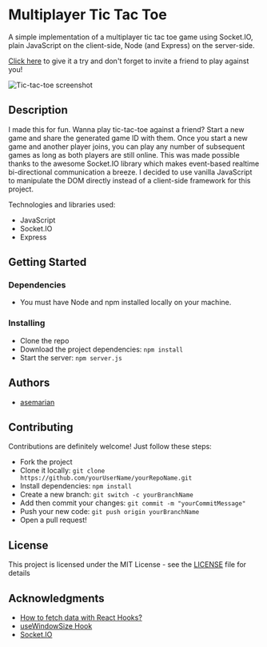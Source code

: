 # Multiplayer Tic Tac Toe

A simple implementation of a multiplayer tic tac toe game using Socket.IO, plain JavaScript on the client-side, Node (and Express) on the server-side.

[Click here](http://websocket-tictactoe.herokuapp.com/) to give it a try and don't forget to invite a friend to play against you!

![Tic-tac-toe screenshot](https://user-images.githubusercontent.com/25281974/127748676-0ce53ac4-e2ea-46ba-a74c-a050aaa9a4aa.png)

## Description

I made this for fun. Wanna play tic-tac-toe against a friend? Start a new game and share the generated game ID with them. Once you start a new game and another player joins, you can play any number of subsequent games as long as both players are still online. This was made possible thanks to the awesome Socket.IO library which makes event-based realtime bi-directional communication a breeze. I decided to use vanilla JavaScript to manipulate the DOM directly instead of a client-side framework for this project.

Technologies and libraries used:

-   JavaScript
-   Socket.IO
-   Express

## Getting Started

### Dependencies

-   You must have Node and npm installed locally on your machine.

### Installing

-   Clone the repo
-   Download the project dependencies: `npm install`
-   Start the server: `npm server.js`

## Authors

-   [asemarian](https://github.com/asemarian)

## Contributing

Contributions are definitely welcome! Just follow these steps:

-   Fork the project
-   Clone it locally: `git clone https://github.com/yourUserName/yourRepoName.git`
-   Install dependencies: `npm install`
-   Create a new branch: `git switch -c yourBranchName`
-   Add then commit your changes: `git commit -m "yourCommitMessage"`
-   Push your new code: `git push origin yourBranchName`
-   Open a pull request!

## License

This project is licensed under the MIT License - see the [LICENSE](/LICENSE.md) file for details

## Acknowledgments

-   [How to fetch data with React Hooks?](https://www.robinwieruch.de/react-hooks-fetch-data)
-   [useWindowSize Hook](https://usehooks.com/useWindowSize/)
-   [Socket.IO](https://socket.io/docs/v4)
